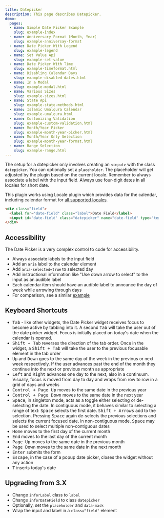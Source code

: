 ```yaml
---
title: Datepicker
description: This page describes Datepicker.
demo:
  pages:
  - name: Simple Date Picker Example
    slug: example-index
  - name: Anniversary Format (Month, Year)
    slug: example-anniversay-format
  - name: Date Picker With Legend
    slug: example-legend
  - name: Set Value Api
    slug: example-set-value
  - name: Date Picker With Time
    slug: example-timeformat.html
  - name: Disabling Calendar Days
    slug: example-disabled-dates.html
  - name: In a Modal
    slug: example-modal.html
  - name: Various Sizes
    slug: example-sizes.html
  - name: State Api
    slug: example-state-methods.html
  - name: Islamic Umalqura Calendar
    slug: example-umalqura.html
  - name: Customizing Validation
    slug: example-custom-validation.html
  - name: Month/Year Picker
    slug: example-month-year-picker.html
  - name: Month/Year Only Selection
    slug: example-month-year-format.html
  - name: Range Selection
    slug: example-range.html
---
```


The setup for a datepicker only involves creating an `<input>` with the class `datepicker`. You can optionally set a `placeholder`. The placeholder will get adjusted by the plugin based on the current locale. Remember to always associate a label with the input field. Always use four-digit dates in all locales for short date.

This plugin works using Locale plugin which provides data for the calendar, including calendar format for [all supported locales](./locale).

```html
<div class="field">
  <label for="date-field" class="label">Date Field</label>
  <input id="date-field" class="datepicker" name="date-field" type="text">
</div>
```

## Accessibility

The Date Picker is a very complex control to code for accessibility.

- Always associate labels to the input field
- Add an `aria` label to the calendar element
- Add `aria-selected=true` to selected day
- Add instructional information like "Use down arrow to select" to the input as an audible label
- Each calendar item should have an audible label to announce the day of week while arrowing through days
- For comparison, see a similar [example](http://oaa-accessibility.org/example/15/)

## Keyboard Shortcuts

- <kbd>Tab</kbd> - like other widgets, the Date Picker widget receives focus to become active by tabbing into it. A second <kbd>Tab</kbd> will take the user out of the date picker widget. Focus is initially placed on today's date when the calendar is opened.
- <kbd>Shift + Tab</kbd> reverses the direction of the tab order. Once in the widget, a <kbd>Shift + Tab</kbd> will take the user to the previous focusable element in the tab order
- <kbd>Up</kbd> and <kbd>Down</kbd> goes to the same day of the week in the previous or next week respectively. If the user advances past the end of the month they continue into the next or previous month as appropriate
- <kbd>Left</kbd> and <kbd>Right</kbd> advances one day to the next, also in a continuum. Visually, focus is moved from day to day and wraps from row to row in a grid of days and weeks
- <kbd>Control + Page Up</kbd> moves to the same date in the previous year
- <kbd>Control + Page Down</kbd> moves to the same date in the next year
- <kbd>Space</kbd>, in singleton mode, acts as a toggle either selecting or de-selecting the date. In contiguous mode, it behaves similar to selecting a range of text: <kbd>Space</kbd> selects the first date. <kbd>Shift + Arrows</kbd> add to the selection. Pressing <kbd>Space</kbd> again de-selects the previous selections and selects the current focused date. In non-contiguous mode, <kbd>Space</kbd> may be used to select multiple non-contiguous dates
- <kbd>Home</kbd> moves to the first day of the current month
- <kbd>End</kbd> moves to the last day of the current month
- <kbd>Page Up</kbd> moves to the same date in the previous month
- <kbd>Page Down</kbd> moves to the same date in the next month
- <kbd>Enter</kbd> submits the form
- <kbd>Escape</kbd>, in the case of a popup date picker, closes the widget without any action
- <kbd>T</kbd> inserts today's date

## Upgrading from 3.X

- Change `inforLabel` class to `label`
- Change `inforDateField` to class `datepicker`
- Optionally, set the `placeholder` and `data-mask`
- Wrap the input and label in a `class="field"` element
